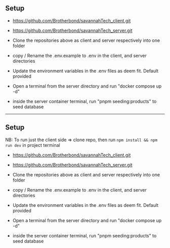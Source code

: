 ## Setup

* https://github.com/Brotherbond/savannahTech_client.git

* https://github.com/Brotherbond/savannahTech_server.git

* Clone the repositories above as client and  server respectively into one folder

* copy / Rename the .env.example to .env in the client, and server directories

* Update the environment variables  in the .env files as deem fit. Default provided

* Open a terminal from the server directory and run "docker compose up -d"

* inside the server container terminal, run "pnpm seeding:products" to seed database
----------------------------------------------------------------------------------------------------------------

## Setup

NB: To run just the client side => clone repo, then run `npm install && npm run dev` in project terminal


* https://github.com/Brotherbond/savannahTech_client.git

* https://github.com/Brotherbond/savannahTech_server.git

* Clone the repositories above as client and  server respectively into one folder

* copy / Rename the .env.example to .env in the client, and server directories

* Update the environment variables  in the .env files as deem fit. Default provided

* Open a terminal from the server directory and run "docker compose up -d"

* inside the server container terminal, run "pnpm seeding:products" to seed database
